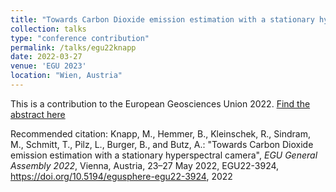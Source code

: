 ```yaml
---
title: "Towards Carbon Dioxide emission estimation with a stationary hyperspectral camera"
collection: talks
type: "conference contribution"
permalink: /talks/egu22knapp
date: 2022-03-27
venue: 'EGU 2023'
location: "Wien, Austria"
---
```

This is a contribution to the European Geosciences Union 2022. [Find the abstract here](https://doi.org/10.5194/egusphere-egu22-3924)

Recommended citation: Knapp, M., Hemmer, B., Kleinschek, R., Sindram, M., Schmitt, T., Pilz, L., Burger, B., and Butz, A.: "Towards Carbon Dioxide emission estimation with a stationary hyperspectral camera", <i>EGU General Assembly 2022</i>, Vienna, Austria, 23–27 May 2022, EGU22-3924, https://doi.org/10.5194/egusphere-egu22-3924, 2022